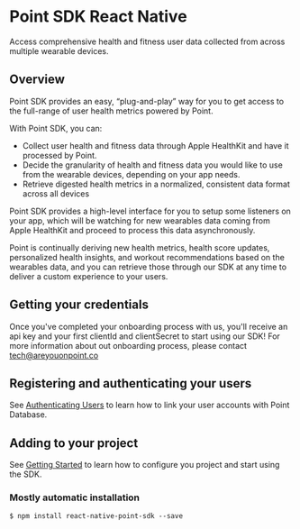 # Point SDK React Native

Access comprehensive health and fitness user data collected from across multiple wearable devices.

## Overview

Point SDK provides an easy, “plug-and-play” way for you to get access to the full-range of user health metrics powered by Point.

With Point SDK, you can:

- Collect user health and fitness data through Apple HealthKit and have it processed by Point.
- Decide the granularity of health and fitness data you would like to use from the wearable devices, depending on your app needs.
- Retrieve digested health metrics in a normalized, consistent data format across all devices

Point SDK provides a high-level interface for you to setup some listeners on your app, which will be watching for new wearables data coming from Apple HealthKit and proceed to process this data asynchronously.

Point is continually deriving new health metrics, health score updates, personalized health insights, and workout recommendations based on the wearables data, and you can retrieve those through our SDK at any time to deliver a custom experience to your users.

## Getting your credentials

Once you've completed your onboarding process with us, you'll receive an api key and your first clientId and clientSecret to start using our SDK! For more information about out onboarding process, please contact [tech@areyouonpoint.co](mailto:tech@areyouonpoint.co)

## Registering and authenticating your users

See [Authenticating Users](https://point-landing-pages.vercel.app/docs/authenticating-users) to learn how to link your user accounts with Point Database.

## Adding to your project

See [Getting Started](https://point-landing-pages.vercel.app/docs/rn-getting-started) to learn how to configure you project and start using the SDK.

### Mostly automatic installation

`$ npm install react-native-point-sdk --save`
